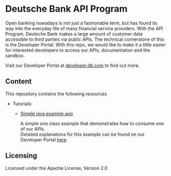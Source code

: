 # Deutsche Bank API Program

Open banking nowadays is not just a fashionable term, but has found its way into the everyday life of many financial service providers. 
With the API Program, Deutsche Bank makes a large amount of customer data accessible to third parties via public APIs. 
The technical cornerstone of this is the Developer Portal. With this repo, we would like to make it a little easier for interested developers 
to access our APIs, documentation and the sandbox.

Visit our Developer Portal at [developer.db.com](https://developer.db.com) to find out more.

## Content

This repository contains the following resources
- Tutorials:
    - [Simple java example app](./tutorials/simple-java-app)
        
        A simple one class example that demonstrates how to consume one of our APIs.  
        Detailed explanations for this example can be found on our Developer Portal [here](https://developer.db.com/apidocumentation/oauthflows/tutorial)

## Licensing
 Licensed under the Apache License, Version 2.0
